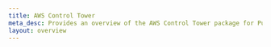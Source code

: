 ```yaml
---
title: AWS Control Tower
meta_desc: Provides an overview of the AWS Control Tower package for Pulumi
layout: overview
---
```



